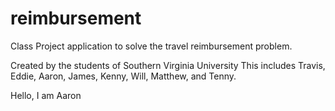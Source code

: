 # reimbursement

Class Project application to solve the travel reimbursement problem.

Created by the students of Southern Virginia University
This includes Travis, Eddie, Aaron, James, Kenny, Will, Matthew, and Tenny.

Hello, I am Aaron
